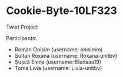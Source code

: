 # Cookie-Byte-10LF323
Twixt Project

Participants:
 - Roman Onisim (username: onisimm)
 - Sultan Roxana (username: Roxana-unitbv)
 - Șușcă Elena (username: Elenaaa19)
 - Toma Livia (username: Livia-unitbv)
